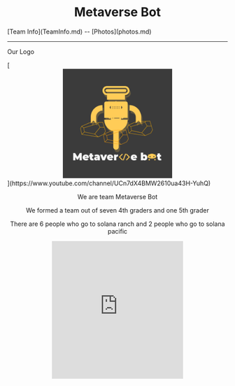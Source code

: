 <center><h1>Metaverse Bot</h1></center>
[Team Info](TeamInfo.md)
-- [Photos](photos.md)
<hr/>
<p>Our Logo</p>
[<center><img src="MetaverseBot_logo_byCharlie.PNG" width="250" height="250"></center>](https://www.youtube.com/channel/UCn7dX4BMW2610ua43H-YuhQ)
<center>
<p>We are team Metaverse Bot</p>
<p>We formed a team out of seven 4th graders and one 5th grader</p>
<p>There are 6 people who go to solana ranch and 2 people who go to solana pacific</p>
</center>
<center><iframe width="300" height="315" src="https://www.youtube.com/embed/g2SN1gRJGlE" title="YouTube video player" frameborder="0" allow="accelerometer; autoplay; clipboard-write; encrypted-media; gyroscope; picture-in-picture" allowfullscreen></iframe></center>
